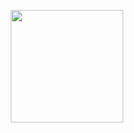 <p align="center">
  <img height="180em" src="https://github-readme-stats.vercel.app/api?username=dnhuy4869&show_icons=true&theme=radical&count_private=true&include_all_commits=true" align="center"/>
</p>
